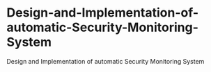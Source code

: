 # Design-and-Implementation-of-automatic-Security-Monitoring-System
Design and Implementation of automatic Security Monitoring System
